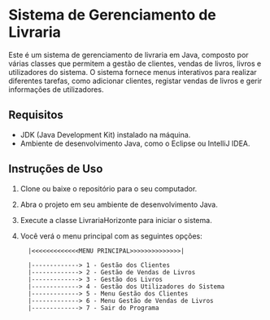 # Sistema de Gerenciamento de Livraria

Este é um sistema de gerenciamento de livraria em Java, composto por várias classes que permitem a gestão de clientes, vendas de livros, livros e utilizadores do sistema. O sistema fornece menus interativos para realizar diferentes tarefas, como adicionar clientes, registar vendas de livros e gerir informações de utilizadores.

## Requisitos

- JDK (Java Development Kit) instalado na máquina.
- Ambiente de desenvolvimento Java, como o Eclipse ou IntelliJ IDEA.

## Instruções de Uso
1. Clone ou baixe o repositório para o seu computador.

2. Abra o projeto em seu ambiente de desenvolvimento Java.

3. Execute a classe LivrariaHorizonte para iniciar o sistema.

4. Você verá o menu principal com as seguintes opções:

   ```shell
     |<<<<<<<<<<<<<MENU PRINCIPAL>>>>>>>>>>>>>>|

     |-------------> 1 - Gestão dos Clientes
     |-------------> 2 - Gestão de Vendas de Livros
     |-------------> 3 - Gestão dos Livros
     |-------------> 4 - Gestão dos Utilizadores do Sistema
     |-------------> 5 - Menu Gestão dos Clientes
     |-------------> 6 - Menu Gestão de Vendas de Livros
     |-------------> 7 - Sair do Programa
  ```

